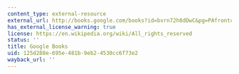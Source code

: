 ```yaml
---
content_type: external-resource
external_url: http://books.google.com/books?id=bvrn72h8dDwC&pg=PAfrontcover
has_external_license_warning: true
license: https://en.wikipedia.org/wiki/All_rights_reserved
status: ''
title: Google Books
uid: 125d288e-695e-481b-9eb2-4530cc6f73e2
wayback_url: ''
---
```

